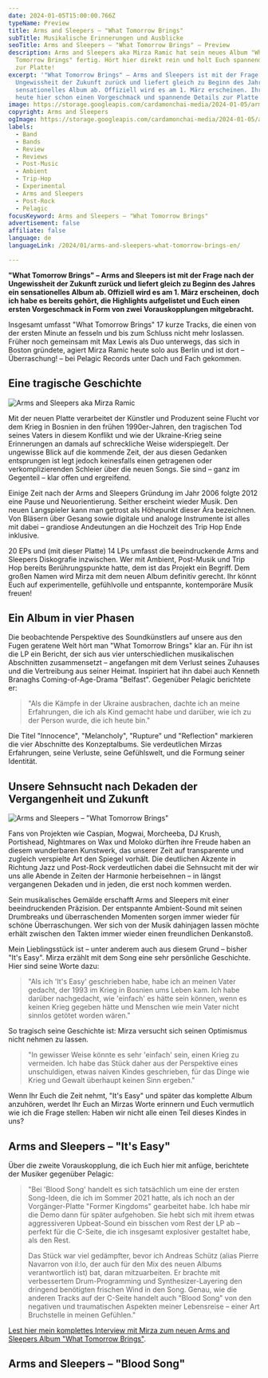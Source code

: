 ```yaml
---
date: 2024-01-05T15:00:00.766Z
typeName: Preview
title: Arms and Sleepers – "What Tomorrow Brings"
subTitle: Musikalische Erinnerungen und Ausblicke
seoTitle: Arms and Sleepers – "What Tomorrow Brings" – Preview
description: Arms and Sleepers aka Mirza Ramic hat sein neues Album "What
  Tomorrow Brings" fertig. Hört hier direkt rein und holt Euch spannende Details
  zur Platte!
excerpt: '"What Tomorrow Brings" – Arms and Sleepers ist mit der Frage nach der
  Ungewissheit der Zukunft zurück und liefert gleich zu Beginn des Jahres ein
  sensationelles Album ab. Offiziell wird es am 1. März erscheinen. Ihr bekommt
  heute hier schon einen Vorgeschmack und spannende Details zur Platte!'
image: https://storage.googleapis.com/cardamonchai-media/2024-01-05/arms-and-sleepers-what-the-future-brings-jpg-imagine-585858_7b7b7b_1024_768/640.webp
copyright: Arms and Sleepers
ogImage: https://storage.googleapis.com/cardamonchai-media/2024-01-05/arms-and-sleepers-what-the-future-brings-og-jpg-imagine-f8e8f8_cfc8d9_1200_628/640.webp
labels:
  - Band
  - Bands
  - Review
  - Reviews
  - Post-Music
  - Ambient
  - Trip-Hop
  - Experimental
  - Arms and Sleepers
  - Post-Rock
  - Pelagic
focusKeyword: Arms and Sleepers – "What Tomorrow Brings"
advertisement: false
affiliate: false
language: de
languageLink: /2024/01/arms-and-sleepers-what-tomorrow-brings-en/

---
```


**"What Tomorrow Brings" – Arms and Sleepers ist mit der Frage nach der Ungewissheit der Zukunft zurück und liefert gleich zu Beginn des Jahres ein sensationelles Album ab. Offiziell wird es am 1. März erscheinen, doch ich habe es bereits gehört, die Highlights aufgelistet und Euch einen ersten Vorgeschmack in Form von zwei Vorauskopplungen mitgebracht.**

Insgesamt umfasst "What Tomorrow Brings" 17 kurze Tracks, die einen von der ersten Minute an fesseln und bis zum Schluss nicht mehr loslassen. Früher noch gemeinsam mit Max Lewis als Duo unterwegs, das sich in Boston gründete, agiert Mirza Ramic heute solo aus Berlin und ist dort – Überraschung! – bei Pelagic Records unter Dach und Fach gekommen.

## Eine tragische Geschichte

![Arms and Sleepers aka Mirza Ramic](https://storage.googleapis.com/cardamonchai-media/2024-01-05/arms-and-sleepers-portrait-jpg-imagine-a8b8a8_d8b886_768_1024/640.webp 'Arms and Sleepers aka Mirza Ramic')

Mit der neuen Platte verarbeitet der Künstler und Produzent seine Flucht vor dem Krieg in Bosnien in den frühen 1990er-Jahren, den tragischen Tod seines Vaters in diesem Konflikt und wie der Ukraine-Krieg seine Erinnerungen an damals auf schreckliche Weise widerspiegelt. Der ungewisse Blick auf die kommende Zeit, der aus diesen Gedanken entsprungen ist legt jedoch keinesfalls einen getragenen oder verkomplizierenden Schleier über die neuen Songs. Sie sind – ganz im Gegenteil – klar offen und ergreifend.

Einige Zeit nach der Arms and Sleepers Gründung im Jahr 2006 folgte 2012 eine Pause und Neuorientierung. Seither erscheint wieder Musik. Den neuen Langspieler kann man getrost als Höhepunkt dieser Ära bezeichnen. Von Bläsern über Gesang sowie digitale und analoge Instrumente ist alles mit dabei – grandiose Andeutungen an die Hochzeit des Trip Hop Ende inklusive.

20 EPs und (mit dieser Platte) 14 LPs umfasst die beeindruckende Arms and Sleepers Diskografie inzwischen. Wer mit Ambient, Post-Musik und Trip Hop bereits Berührungspunkte hatte, dem ist das Projekt ein Begriff. Dem großen Namen wird Mirza mit dem neuen Album definitiv gerecht. Ihr könnt Euch auf experimentelle, gefühlvolle und entspannte, kontemporäre Musik freuen!

## Ein Album in vier Phasen

Die beobachtende Perspektive des Soundkünstlers auf unsere aus den Fugen geratene Welt hört man "What Tomorrow Brings" klar an. Für ihn ist die LP ein Bericht, der sich aus vier unterschiedlichen musikalischen Abschnitten zusammensetzt – angefangen mit dem Verlust seines Zuhauses und die Vertreibung aus seiner Heimat. Inspiriert hat ihn dabei auch Kenneth Branaghs Coming-of-Age-Drama "Belfast". Gegenüber Pelagic berichtete er:

> "Als die Kämpfe in der Ukraine ausbrachen, dachte ich an meine Erfahrungen, die ich als Kind gemacht habe und darüber, wie ich zu der Person wurde, die ich heute bin."

Die Titel "Innocence", "Melancholy", "Rupture" und "Reflection" markieren die vier Abschnitte des Konzeptalbums. Sie verdeutlichen Mirzas Erfahrungen, seine Verluste, seine Gefühlswelt, und die Formung seiner Identität.

## Unsere Sehnsucht nach Dekaden der Vergangenheit und Zukunft

![Arms and Sleepers – "What Tomorrow Brings"](https://storage.googleapis.com/cardamonchai-media/2024-01-05/arms-and-sleepers-what-the-future-brings-vinyl-jpg-imagine-181818_413327_1024_768/640.webp 'Arms and Sleepers – "What Tomorrow Brings"')

Fans von Projekten wie Caspian, Mogwai, Morcheeba, DJ Krush, Portishead, Nightmares on Wax und Moloko dürften ihre Freude haben an diesem wunderbaren Kunstwerk, das unserer Zeit auf transparente und zugleich verspielte Art den Spiegel vorhält. Die deutlichen Akzente in Richtung Jazz und Post-Rock verdeutlichen dabei die Sehnsucht mit der wir uns alle Abende in Zeiten der Harmonie herbeisehnen – in längst vergangenen Dekaden und in jeden, die erst noch kommen werden.

Sein musikalisches Gemälde erschafft Arms and Sleepers mit einer beeindruckenden Präzision. Der entspannte Ambient-Sound mit seinen Drumbreaks und überraschenden Momenten sorgen immer wieder für schöne Überraschungen. Wer sich von der Musik dahinjagen lassen möchte erhält zwischen den Takten immer wieder einen freundlichen Denkanstoß.

Mein Lieblingsstück ist – unter anderem auch aus diesem Grund – bisher "It's Easy". Mirza erzählt mit dem Song eine sehr persönliche Geschichte. Hier sind seine Worte dazu:

> "Als ich 'It's Easy' geschrieben habe, habe ich an meinen Vater gedacht, der 1993 im Krieg in Bosnien ums Leben kam. Ich habe darüber nachgedacht, wie 'einfach' es hätte sein können, wenn es keinen Krieg gegeben hätte und Menschen wie mein Vater nicht sinnlos getötet worden wären."

So tragisch seine Geschichte ist: Mirza versucht sich seinen Optimismus nicht nehmen zu lassen.

> "In gewisser Weise könnte es sehr 'einfach' sein, einen Krieg zu vermeiden. Ich habe das Stück daher aus der Perspektive eines unschuldigen, etwas naiven Kindes geschrieben, für das Dinge wie Krieg und Gewalt überhaupt keinen Sinn ergeben."

Wenn Ihr Euch die Zeit nehmt, "It's Easy" und später das komplette Album anzuhören, werdet Ihr Euch an Mirzas Worte erinnern und Euch vermutlich wie ich die Frage stellen: Haben wir nicht alle einen Teil dieses Kindes in uns?

## Arms and Sleepers – "It's Easy"

<YouTube id="apgAxeNyH6s" />

Über die zweite Vorauskopplung, die ich Euch hier mit anfüge, berichtete der Musiker gegenüber Pelagic:

> "Bei 'Blood Song' handelt es sich tatsächlich um eine der ersten Song-Ideen, die ich im Sommer 2021 hatte, als ich noch an der Vorgänger-Platte "Former Kingdoms" gearbeitet habe. Ich habe mir die Demo dann für später aufgehoben. Sie hebt sich mit ihrem etwas aggressiveren Upbeat-Sound ein bisschen vom Rest der LP ab – perfekt für die C-Seite, die ich insgesamt explosiver gestaltet habe, als den Rest.
>
> Das Stück war viel gedämpfter, bevor ich Andreas Schütz (alias Pierre Navarron von il:lo, der auch für den Mix des neuen Albums verantwortlich ist) bat, daran mitzuarbeiten. Er brachte mit verbessertem Drum-Programming und Synthesizer-Layering den dringend benötigten frischen Wind in den Song. Genau, wie die anderen Tracks auf der C-Seite handelt auch "Blood Song" von den negativen und traumatischen Aspekten meiner Lebensreise – einer Art Bruchstelle in meinen Gefühlen."

[Lest hier mein komplettes Interview mit Mirza zum neuen Arms and Sleepers Album "What Tomorrow Brings"](/2024/02/arms-and-sleepers-interview/).

## Arms and Sleepers – "Blood Song"

<YouTube id="P1iHqMxDU7c" />
